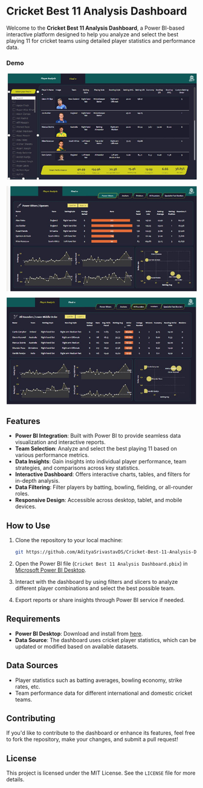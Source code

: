 # Cricket Best 11 Analysis Dashboard

Welcome to the **Cricket Best 11 Analysis Dashboard**, a Power BI-based interactive platform designed to help you analyze and select the best playing 11 for cricket teams using detailed player statistics and performance data.

### Demo
![Project Logo](resources/view1.jpg)

![Project Logo](resources/view2.jpg)

![Project Logo](resources/view3.jpg)

## Features

- **Power BI Integration**: Built with Power BI to provide seamless data visualization and interactive reports.
- **Team Selection**: Analyze and select the best playing 11 based on various performance metrics.
- **Data Insights**: Gain insights into individual player performance, team strategies, and comparisons across key statistics.
- **Interactive Dashboard**: Offers interactive charts, tables, and filters for in-depth analysis.
- **Data Filtering**: Filter players by batting, bowling, fielding, or all-rounder roles.
- **Responsive Design**: Accessible across desktop, tablet, and mobile devices.

## How to Use

1. Clone the repository to your local machine:
    ```bash
    git https://github.com/AdityaSrivastavDS/Cricket-Best-11-Analysis-Dashboard
    ```

2. Open the Power BI file (`Cricket Best 11 Analysis Dashboard.pbix`) in [Microsoft Power BI Desktop](https://powerbi.microsoft.com/desktop/).

3. Interact with the dashboard by using filters and slicers to analyze different player combinations and select the best possible team.

4. Export reports or share insights through Power BI service if needed.

## Requirements

- **Power BI Desktop**: Download and install from [here](https://powerbi.microsoft.com/desktop/).
- **Data Source**: The dashboard uses cricket player statistics, which can be updated or modified based on available datasets.


## Data Sources

- Player statistics such as batting averages, bowling economy, strike rates, etc.
- Team performance data for different international and domestic cricket teams.

## Contributing

If you'd like to contribute to the dashboard or enhance its features, feel free to fork the repository, make your changes, and submit a pull request!

## License

This project is licensed under the MIT License. See the `LICENSE` file for more details.


